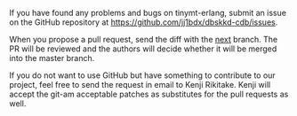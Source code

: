 If you have found any problems and bugs on tinymt-erlang,
submit an issue on the GitHub repository at
<https://github.com/jj1bdx/dbskkd-cdb/issues>.

When you propose a pull request, send the diff with the
[next](https://github.com/jj1bdx/dbskkd-cdb/tree/next) branch.
The PR will be reviewed and the authors will decide whether
it will be merged into the master branch.

If you do not want to use GitHub but have something to
contribute to our project, feel free to send the request in
email to Kenji Rikitake.  Kenji will accept the git-am acceptable
patches as substitutes for the pull requests as well.

